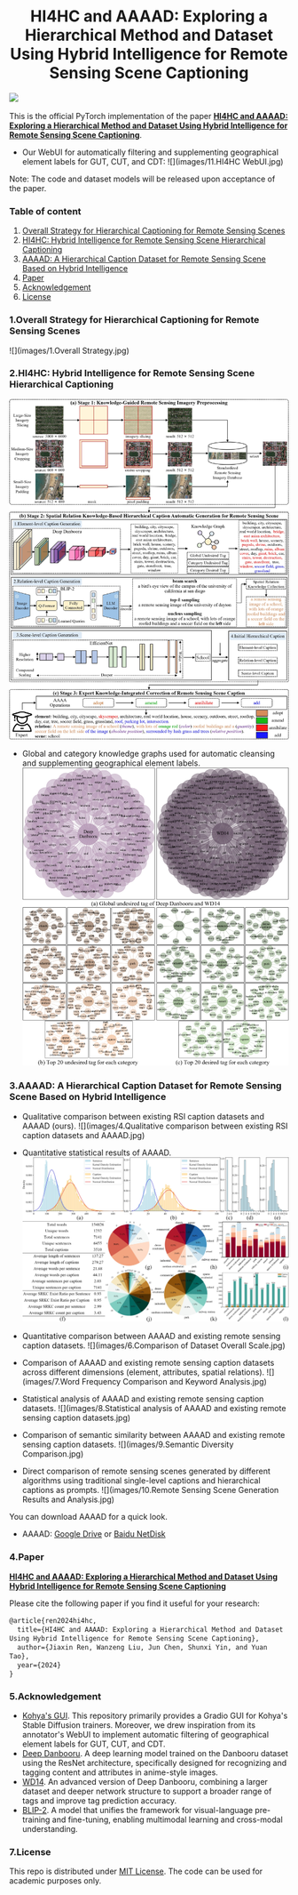 <h1 align="center">HI4HC and AAAAD: Exploring a Hierarchical Method and Dataset Using Hybrid Intelligence for Remote Sensing Scene Captioning</h1>


![](images/Flowchart.jpg)
    
This is the official PyTorch implementation of the paper **[HI4HC and AAAAD: Exploring a Hierarchical Method and Dataset Using Hybrid Intelligence for Remote Sensing Scene Captioning]()**.

- Our WebUI for automatically filtering and supplementing geographical element labels for GUT, CUT, and CDT:
![](images/11.HI4HC WebUI.jpg)


Note: The code and dataset models will be released upon acceptance of the paper.

### Table of content
1. [Overall Strategy for Hierarchical Captioning for Remote Sensing Scenes](#Strategy)
2. [HI4HC: Hybrid Intelligence for Remote Sensing Scene Hierarchical Captioning](#HI4HC)
3. [AAAAD: A Hierarchical Caption Dataset for Remote Sensing Scene Based on Hybrid Intelligence](#AAAAD)
4. [Paper](#paper)
5. [Acknowledgement](#acknowledgement)
6. [License](#license)

### 1.Overall Strategy for Hierarchical Captioning for Remote Sensing Scenes  <a name="Strategy"></a>
![](images/1.Overall Strategy.jpg)

### 2.HI4HC: Hybrid Intelligence for Remote Sensing Scene Hierarchical Captioning <a name="HI4HC"></a>

![](images/2.HI4HC.jpg)

- Global and category knowledge graphs used for automatic cleansing and supplementing geographical element labels.
![](images/3.GUT+GDT+CUT.jpg)

### 3.AAAAD: A Hierarchical Caption Dataset for Remote Sensing Scene Based on Hybrid Intelligence <a name="AAAAD"></a>

- Qualitative comparison between existing RSI caption datasets and AAAAD (ours). 
![](images/4.Qualitative comparison between existing RSI caption datasets and AAAAD.jpg)

- Quantitative statistical results of AAAAD.
![](images/5.AAAAD.jpg)
- Quantitative comparison between AAAAD and existing remote sensing caption datasets.
![](images/6.Comparison of Dataset Overall Scale.jpg)

- Comparison of AAAAD and existing remote sensing caption datasets across different dimensions (element, attributes, spatial relations).
![](images/7.Word Frequency Comparison and Keyword Analysis.jpg)

- Statistical analysis of AAAAD and existing remote sensing caption datasets.
![](images/8.Statistical analysis of AAAAD and existing remote sensing caption datasets.jpg)

- Comparison of semantic similarity between AAAAD and existing remote sensing caption datasets.
![](images/9.Semantic Diversity Comparison.jpg)

- Direct comparison of remote sensing scenes generated by different algorithms using traditional single-level captions and hierarchical captions as prompts.
![](images/10.Remote Sensing Scene Generation Results and Analysis.jpg)

  
You can download AAAAD for a quick look.
  - AAAAD: [Google Drive]() or [Baidu NetDisk]()


### 4.Paper <a name="paper"></a>
**[HI4HC and AAAAD: Exploring a Hierarchical Method and Dataset Using Hybrid Intelligence for Remote Sensing Scene Captioning]()**

Please cite the following paper if you find it useful for your research:
```
@article{ren2024hi4hc,
  title={HI4HC and AAAAD: Exploring a Hierarchical Method and Dataset Using Hybrid Intelligence for Remote Sensing Scene Captioning},
  author={Jiaxin Ren, Wanzeng Liu, Jun Chen, Shunxi Yin, and Yuan Tao},
  year={2024}
}
```

### 5.Acknowledgement <a name="acknowledgement"></a>
+ [Kohya's GUI](https://github.com/bmaltais/kohya_ss). This repository primarily provides a Gradio GUI for Kohya's Stable Diffusion trainers. Moreover, we drew inspiration from its annotator's WebUI to implement automatic filtering of geographical element labels for GUT, CUT, and CDT.
+ [Deep Danbooru](https://github.com/KichangKim/DeepDanbooru). A deep learning model trained on the Danbooru dataset using the ResNet architecture, specifically designed for recognizing and tagging content and attributes in anime-style images.
+ [WD14](https://huggingface.co/SmilingWolf/wd-v1-4-vit-tagger). An advanced version of Deep Danbooru, combining a larger dataset and deeper network structure to support a broader range of tags and improve tag prediction accuracy.
+ [BLIP-2](https://github.com/salesforce/LAVIS/tree/main/projects/blip2). A model that unifies the framework for visual-language pre-training and fine-tuning, enabling multimodal learning and cross-modal understanding. 


### 7.License <a name="license"></a>
This repo is distributed under [MIT License](). The code can be used for academic purposes only.
